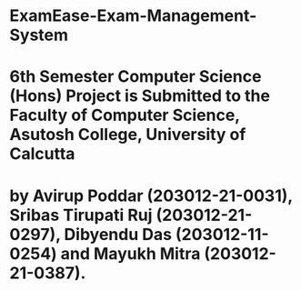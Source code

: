 # ExamEase-Exam-Management-System
# 6th Semester Computer Science (Hons) Project is Submitted to the Faculty of Computer Science, Asutosh College, University of Calcutta
# by Avirup Poddar (203012-21-0031), Sribas Tirupati Ruj (203012-21-0297), Dibyendu Das (203012-11-0254) and Mayukh Mitra (203012-21-0387).
